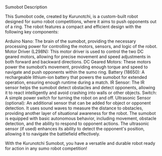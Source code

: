 Sumobot Description

This Sumobot code, created by Kurunotchi, is a custom-built robot designed for sumo robot competitions, where it aims to push opponents out of a ring. The robot features a compact and efficient design with the following key components:

Arduino Nano: The brain of the sumobot, providing the necessary processing power for controlling the motors, sensors, and logic of the robot.
Motor Driver (L298N): This motor driver is used to control the two DC geared motors, allowing for precise movement and speed adjustments in both forward and backward directions.
DC Geared Motors: These motors power the sumobot’s movement, providing enough torque and speed to navigate and push opponents within the sumo ring.
Battery (18650): A rechargeable lithium-ion battery that powers the sumobot for extended operation, ensuring enough runtime during a match.
IR Sensor: The IR sensor helps the sumobot detect obstacles and detect opponents, allowing it to react intelligently and avoid crashing into walls or other objects.
Switch: A simple power switch for turning the robot on and off.
Ultrasonic Sensor (optional): An additional sensor that can be added for object or opponent detection. It uses sound waves to measure the distance to obstacles, providing another layer of situational awareness for the robot.
The sumobot is equipped with basic autonomous behavior, including movement, obstacle detection, and the ability to respond to opponent actions. The ultrasonic sensor (if used) enhances its ability to detect the opponent's position, allowing it to navigate the battlefield effectively.

With the Kurunotchi Sumobot, you have a versatile and durable robot ready for action in any sumo robot competition!
